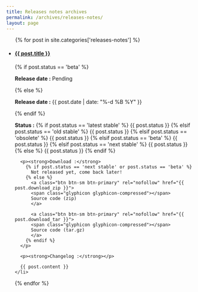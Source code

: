 ```yaml
---
title: Releases notes archives
permalink: /archives/releases-notes/
layout: page
---
```


<ul class="list-group">
  {% for post in site.categories['releases-notes'] %}
    <li class="list-group-item" style="margin: -1px;">
      <h4><a href="{{ site.baseurl }}{{ post.url }}">{{ post.title }}</a></h4>
      {% if post.status == 'beta' %}
        <p><strong>Release date :</strong> Pending</p>
      {% else %}
        <p><strong>Release date :</strong> {{ post.date | date: "%-d %B %Y" }}</p>
      {% endif %}
      <p>
        <strong>Status :</strong>
        {% if post.status == 'latest stable' %}
          <span class="label label-success">{{ post.status }}</span>
        {% elsif post.status == 'old stable' %}
          <span class="label label-warning">{{ post.status }}</span>
        {% elsif post.status == 'obsolete' %}
          <span class="label label-default">{{ post.status }}</span>
        {% elsif post.status == 'beta' %}
          <span class="label label-danger">{{ post.status }}</span>
        {% elsif post.status == 'next stable' %}
          <span class="label label-success">{{ post.status }}</span>
        {% else %}
          <span class="label label-primary">{{ post.status }}</span>
        {% endif %}
      </p>

      <p><strong>Download :</strong>
        {% if post.status == 'next stable' or post.status == 'beta' %}
          Not released yet, come back later!
        {% else %}
          <a class="btn btn-sm btn-primary" rel="nofollow" href="{{ post.download_zip }}">
          <span class="glyphicon glyphicon-compressed"></span>
          Source code (zip)
          </a>

          <a class="btn btn-sm btn-primary" rel="nofollow" href="{{ post.download_tar }}">
          <span class="glyphicon glyphicon-compressed"></span>
          Source code (tar.gz)
          </a>
        {% endif %}
      </p>

      <p><strong>Changelog :</strong></p>

      {{ post.content }}
    </li>
  {% endfor %}
</ul>
